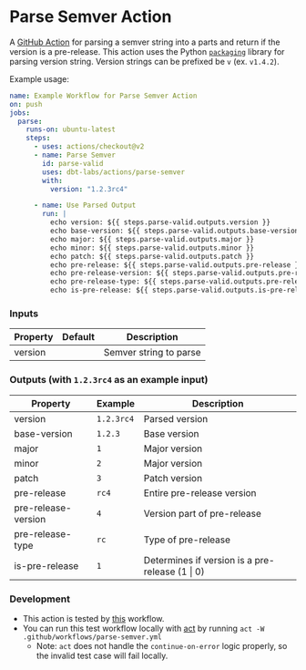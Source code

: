 # Parse Semver Action

A [GitHub Action](https://github.com/features/actions) for parsing a semver string into a parts and return if the version is a pre-release. This action uses the Python [`packaging`](https://packaging.pypa.io/en/latest/) library for parsing version string. Version strings can be prefixed be `v` (ex. `v1.4.2`).

Example usage:

```yaml
name: Example Workflow for Parse Semver Action
on: push
jobs:
  parse:
    runs-on: ubuntu-latest
    steps:
      - uses: actions/checkout@v2
      - name: Parse Semver
        id: parse-valid
        uses: dbt-labs/actions/parse-semver
        with:
          version: "1.2.3rc4"

      - name: Use Parsed Output
        run: |
          echo version: ${{ steps.parse-valid.outputs.version }}
          echo base-version: ${{ steps.parse-valid.outputs.base-version }}
          echo major: ${{ steps.parse-valid.outputs.major }}
          echo minor: ${{ steps.parse-valid.outputs.minor }}
          echo patch: ${{ steps.parse-valid.outputs.patch }}
          echo pre-release: ${{ steps.parse-valid.outputs.pre-release }}
          echo pre-release-version: ${{ steps.parse-valid.outputs.pre-release-version }}
          echo pre-release-type: ${{ steps.parse-valid.outputs.pre-release-type }}
          echo is-pre-release: ${{ steps.parse-valid.outputs.is-pre-release }}
```

### Inputs

| Property | Default | Description            |
| -------- | ------- | ---------------------- |
| version  |         | Semver string to parse |

### Outputs (with `1.2.3rc4` as an example input)

| Property            | Example    | Description                                     |
| ------------------- | ---------- | ----------------------------------------------- |
| version             | `1.2.3rc4` | Parsed version                                  |
| base-version        | `1.2.3`    | Base version                                    |
| major               | `1`        | Major version                                   |
| minor               | `2`        | Major version                                   |
| patch               | `3`        | Patch version                                   |
| pre-release         | `rc4`      | Entire pre-release version                      |
| pre-release-version | `4`        | Version part of pre-release                     |
| pre-release-type    | `rc`       | Type of pre-release                             |
| is-pre-release      | `1`        | Determines if version is a pre-release (1 \| 0) |

### Development

- This action is tested by [this](../.github/workflows/parse-semver.yml) workflow.
- You can run this test workflow locally with [act](https://github.com/nektos/act) by running `act -W .github/workflows/parse-semver.yml`
  - Note: `act` does not handle the `continue-on-error` logic properly, so the invalid test case will fail locally.

